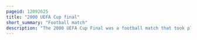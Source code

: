 ```yaml
---
pageid: 12092625
title: "2000 UEFA Cup final"
short_summary: "Football match"
description: "The 2000 UEFA Cup Final was a football match that took place on 17 May 2000 at Parken Stadium in Copenhagen, Denmark to decide the winner of the 1999–2000 UEFA Cup. The game event pitted Galatasaray of Turkey and Arsenal of England, and was the final match of the 1999–2000 season, the 29th final of Europe's second largest club football competition, the UEFA Cup. It was Galatasaray's first Appearance in a final of a european Tournament and Arsenal's first uefa Cup final."
---
```

